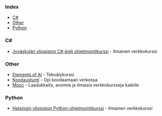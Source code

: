 ### Index

-   [C#](#C#)
-   [Other](#other)
-   [Python](#python)

### C#

-   [Jyväskylän yliopiston C#-kieli ohjelmointikurssi](https://tim.jyu.fi/view/kurssit/tie/ohj1/moniste/Ohjelmointi-1) - Ilmainen verkkokurssi

### Other

-   [Elements of AI](https://www.elementsofai.com/fi/) - Tekoälykurssi
-   [Koodaustunti](http://koodaustunti.fi/miten-aloitan-koodaamaan/) - Opi koodaamaan verkossa
-   [Mooc](https://mooc.fi) - Laadukkaita, avoimia ja ilmaisia verkkokursseja kaikille

### Python

-   [Helsingin yliopiston Python-ohjelmointikurssi](https://linkki.github.io/python2017/) - Ilmainen verkkokurssi
